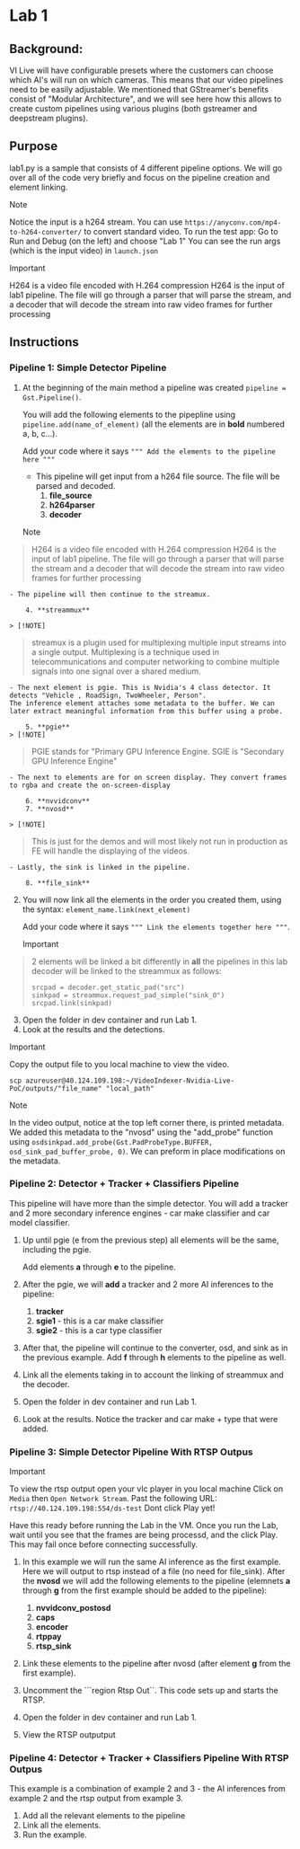 # Lab 1

## Background:
VI Live will have configurable presets where the customers can choose which AI's will run on which cameras.
This means that our video pipelines need to be easily adjustable.
We mentioned that GStreamer's benefits consist of "Modular Architecture", and we will see here how this allows to create custom pipelines using various plugins (both gstreamer and deepstream plugins).

## Purpose
lab1.py is a sample that consists of 4 different pipeline options.
We will go over all of the code very briefly and focus on the pipeline creation and element linking. 

> [!NOTE]
> Notice the input is a h264 stream. You can use `https://anyconv.com/mp4-to-h264-converter/` to convert standard video.
> To run the test app: Go to Run and Debug (on the left) and choose "Lab 1"
> You can see the run args (which is the input video) in ```launch.json```

> [!IMPORTANT]
> H264 is a video file encoded with H.264 compression
> H264 is the input of lab1 pipeline.
> The file will go through a parser that will parse the stream, and a decoder that will decode the stream into raw video frames for further processing

## Instructions

### Pipeline 1: Simple Detector Pipeline

1. At the beginning of the main method a pipeline was created ```pipeline = Gst.Pipeline()```.
    
    You will add the following elements to the pipepline using ```pipeline.add(name_of_element)``` (all the elements are in **bold** numbered a, b, c...).
    
    Add your code where it says ```""" Add the elements to the pipeline here """```
    - This pipeline will get input from a h264 file source. The file will be parsed and decoded.
        1. **file_source**
        2. **h264parser**
        3. **decoder**

    > [!NOTE]
> H264 is a video file encoded with H.264 compression
> H264 is the input of lab1 pipeline.
> The file will go through a parser that will parse the stream and a decoder that will decode the stream into raw video frames for further processing

    - The pipeline will then continue to the streamux.
        
        4. **streammux**

    > [!NOTE]
> streamux is a plugin used for multiplexing multiple input streams into a single output.
> Multiplexing is a technique used in telecommunications and computer networking to combine multiple signals into one signal over a shared medium.

    - The next element is pgie. This is Nvidia's 4 class detector. It detects "Vehicle , RoadSign, TwoWheeler, Person".
    The inference element attaches some metadata to the buffer. We can later extract meaningful information from this buffer using a probe.
        
        5. **pgie**
    > [!NOTE]
> PGIE stands for "Primary GPU Inference Engine. SGIE is "Secondary GPU Inference Engine" 

    - The next to elements are for on screen display. They convert frames to rgba and create the on-screen-display
        
        6. **nvvidconv**
        7. **nvosd**

    > [!NOTE]
> This is just for the demos and will most likely not run in production as FE will handle the displaying of the videos.

    - Lastly, the sink is linked in the pipeline.
    
        8. **file_sink**
        

2. You will now link all the elements in the order you created them, using the syntax:
    ```element_name.link(next_element)```

    Add your code where it says ```""" Link the elements together here """```.

    > [!IMPORTANT]
> 2 elements will be linked a bit differently in **all** the pipelines in this lab
> decoder will be linked to the streammux as follows:
> ```
> srcpad = decoder.get_static_pad("src")
> sinkpad = streammux.request_pad_simple("sink_0")
> srcpad.link(sinkpad)
> ```

3. Open the folder in dev container and run Lab 1.
4. Look at the results and the detections.
 
> [!IMPORTANT]
> Copy the output file to you local machine to view the video.
>
> `scp azureuser@40.124.109.198:~/VideoIndexer-Nvidia-Live-PoC/outputs/"file_name" "local_path"`

> [!NOTE]
> In the video output, notice at the top left corner there, is printed metadata. We added this metadata to the "nvosd" using the "add_probe" function using ```osdsinkpad.add_probe(Gst.PadProbeType.BUFFER, osd_sink_pad_buffer_probe, 0)```. 
> We can preform in place modifications on the metadata.

### Pipeline 2: Detector + Tracker + Classifiers Pipeline
This pipeline will have more than the simple detector. You will add a tracker and 2 more secondary inference engines - car make classifier and car model classifier.

1. Up until pgie (e from the previous step) all elements will be the same, including the pgie.

    Add elements **a** through **e** to the pipeline.

1. After the pgie, we will **add** a tracker and 2 more AI inferences to the pipeline:

    1. **tracker**
    2. **sgie1** - this is a car make classifier
    3. **sgie2** - this is a car type classifier

1. After that, the pipeline will continue to the converter, osd, and sink as in the previous example.
    Add **f** through **h** elements to the pipeline as well.

2. Link all the elements taking in to account the linking of streammux and the decoder.
3. Open the folder in dev container and run Lab 1.
4. Look at the results. Notice the tracker and car make + type that were added.

### Pipeline 3: Simple Detector Pipeline With RTSP Outpus

> [!IMPORTANT]
> To view the rtsp output open your vlc player in you local machine
> Click on ```Media``` then ```Open Network Stream```. Past the following URL: ```rtsp://40.124.109.198:554/ds-test```
> Dont click Play yet! 
>
> Have this ready before running the Lab in the VM. Once you run the Lab, wait until you see that the frames are being processd, and the click Play. 
> This may fail once before connecting successfully.

1. In this example we will run the same AI inference as the first example. Here we will output to rtsp instead of a file (no need for file_sink). After the **nvosd** we will add the following elements to the pipeline (elemnets **a** through **g** from the first example should be added to the pipeline):

    1. **nvvidconv_postosd**
    2. **caps**
    3. **encoder**
    4. **rtppay**
    5. **rtsp_sink**

2. Link these elements to the pipeline after nvosd (after element **g** from the first example).
3. Uncomment the ```region Rtsp Out``. This code sets up and starts the RTSP. 
4. Open the folder in dev container and run Lab 1.
5. View the RTSP outputput

### Pipeline 4: Detector + Tracker + Classifiers Pipeline With RTSP Outpus

This example is a combination of example 2 and 3 - the AI inferences from example 2 and the rtsp output from example 3.

1. Add all the relevant elements to the pipeline
2. Link all the elements.
3. Run the example.